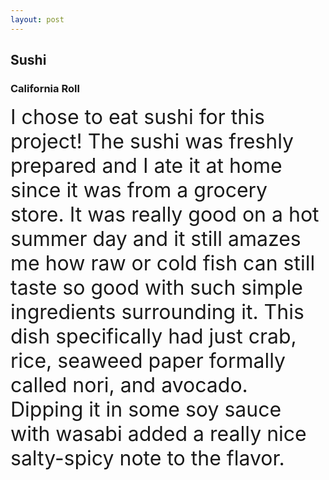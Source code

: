 ```yaml
---
layout: post
---
```


## Sushi
### California Roll

<font size="6">
I chose to eat sushi for this project! The sushi was freshly prepared and I ate it at home since it was from a grocery store. It was really good on a hot summer day and it still amazes me how raw or cold fish can still taste so good with such simple ingredients surrounding it. This dish specifically had just crab, rice, seaweed paper formally called nori, and avocado. Dipping it in some soy sauce with wasabi added a really nice salty-spicy note to the flavor. 
</font>

 